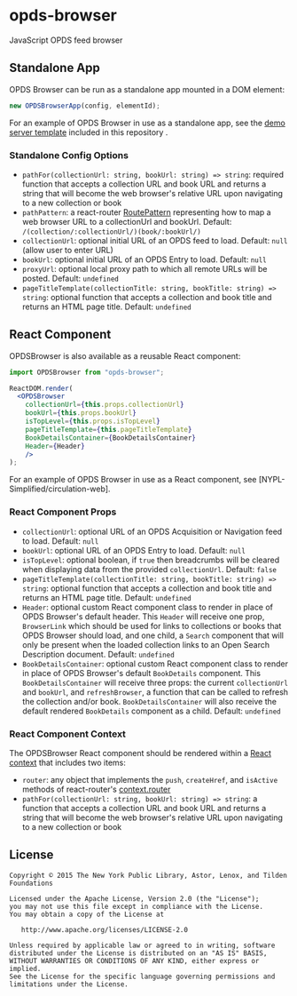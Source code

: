 # opds-browser
JavaScript OPDS feed browser

## Standalone App
OPDS Browser can be run as a standalone app mounted in a DOM element:

```javascript
new OPDSBrowserApp(config, elementId);
```

For an example of OPDS Browser in use as a standalone app, see the [demo server template](packages/server/views/index.html.ejs) included in this repository .

### Standalone Config Options

- `pathFor(collectionUrl: string, bookUrl: string) => string`: required function that accepts a collection URL and book URL and returns a string that will become the web browser's relative URL upon navigating to a new collection or book
- `pathPattern`: a react-router [RoutePattern](reactjs/react-router/blob/master/docs/Glossary.md#routepattern) representing how to map a web browser URL to a collectionUrl and bookUrl. Default: `/(collection/:collectionUrl/)(book/:bookUrl/)`
- `collectionUrl`: optional initial URL of an OPDS feed to load. Default: `null` (allow user to enter URL)
- `bookUrl`: optional initial URL of an OPDS Entry to load. Default: `null`
- `proxyUrl`: optional local proxy path to which all remote URLs will be posted. Default: `undefined`
- `pageTitleTemplate(collectionTitle: string, bookTitle: string) => string`: optional function that accepts a collection and book title and returns an HTML page title. Default: `undefined`

## React Component
OPDSBrowser is also available as a reusable React component:

```jsx
import OPDSBrowser from "opds-browser";

ReactDOM.render(
  <OPDSBrowser
    collectionUrl={this.props.collectionUrl}
    bookUrl={this.props.bookUrl}
    isTopLevel={this.props.isTopLevel}
    pageTitleTemplate={this.pageTitleTemplate}
    BookDetailsContainer={BookDetailsContainer}
    Header={Header}
    />
);
```

For an example of OPDS Browser in use as a React component, see [NYPL-Simplified/circulation-web].

### React Component Props

- `collectionUrl`: optional URL of an OPDS Acquisition or Navigation feed to load. Default: `null`
- `bookUrl`: optional URL of an OPDS Entry to load. Default: `null`
- `isTopLevel`: optional boolean, if `true` then breadcrumbs will be cleared when displaying data from the provided `collectionUrl`. Default: `false`
- `pageTitleTemplate(collectionTitle: string, bookTitle: string) => string`: optional function that accepts a collection and book title and returns an HTML page title. Default: `undefined`
- `Header`: optional custom React component class to render in place of OPDS Browser's default header. This `Header` will receive one prop, `BrowserLink` which should be used for links to collections or books that OPDS Browser should load, and one child, a `Search` component that will only be present when the loaded collection links to an Open Search Description document. Default: `undefined`
- `BookDetailsContainer`: optional custom React component class to render in place of OPDS Browser's default `BookDetails` component. This `BookDetailsContainer` will receive three props: the current `collectionUrl` and `bookUrl`, and `refreshBrowser`, a function that can be called to refresh the collection and/or book. `BookDetailsContainer` will also receive the default rendered `BookDetails` component as a child. Default: `undefined`

### React Component Context

The OPDSBrowser React component should be rendered within a [React context](https://facebook.github.io/react/docs/context.html) that includes two items:

- `router`: any object that implements the `push`, `createHref`, and `isActive` methods of react-router's [context.router](https://github.com/reactjs/react-router/blob/master/docs/API.md#contextrouter)
- `pathFor(collectionUrl: string, bookUrl: string) => string`: a function that accepts a collection URL and book URL and returns a string that will become the web browser's relative URL upon navigating to a new collection or book

## License

```
Copyright © 2015 The New York Public Library, Astor, Lenox, and Tilden Foundations

Licensed under the Apache License, Version 2.0 (the "License");
you may not use this file except in compliance with the License.
You may obtain a copy of the License at

   http://www.apache.org/licenses/LICENSE-2.0

Unless required by applicable law or agreed to in writing, software
distributed under the License is distributed on an "AS IS" BASIS,
WITHOUT WARRANTIES OR CONDITIONS OF ANY KIND, either express or implied.
See the License for the specific language governing permissions and
limitations under the License.
```
